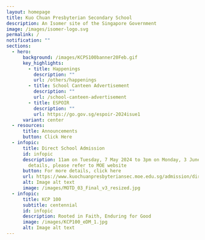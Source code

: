 ```yaml
---
layout: homepage
title: Kuo Chuan Presbyterian Secondary School
description: An Isomer site of the Singapore Government
image: /images/isomer-logo.svg
permalink: /
notification: ""
sections:
  - hero:
      background: /images/KCPS100banner20Feb.gif
      key_highlights:
        - title: Happenings
          description: ""
          url: /others/happenings
        - title: School Canteen Advertisement
          description: ""
          url: /school-canteen-advertisement
        - title: ESPOIR
          description: ""
          url: https://go.gov.sg/espoir-2024isue1
      variant: center
  - resources:
      title: Announcements
      button: Click Here
  - infopic:
      title: Direct School Admission
      id: infopic
      description: 11am on Tuesday, 7 May 2024 to 3pm on Monday, 3 June 2024. For more
        details, please refer to MOE website
      button: For more details, click here
      url: https://www.kuochuanpresbyteriansec.moe.edu.sg/admission/direct-school-admission/
      alt: Image alt text
      image: /images/MOTD_03_Final_v3_resized.jpg
  - infopic:
      title: KCP 100
      subtitle: centennial
      id: infopic
      description: Rooted in Faith, Enduring for Good
      image: /images/KCP100_eDM_1.jpg
      alt: Image alt text
---
```

